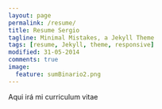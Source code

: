 ```yaml
---
layout: page
permalink: /resume/
title: Resume Sergio
tagline: Minimal Mistakes, a Jekyll Theme
tags: [resume, Jekyll, theme, responsive]
modified: 31-05-2014
comments: true
image:
  feature: sumBinario2.png
---
```


Aqui irá mi curriculum vitae